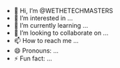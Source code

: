- 👋 Hi, I’m @WETHETECHMASTERS
- 👀 I’m interested in ...
- 🌱 I’m currently learning ...
- 💞️ I’m looking to collaborate on ...
- 📫 How to reach me ...
- 😄 Pronouns: ...
- ⚡ Fun fact: ...

<!---
WETHETECHMASTERS/WETHETECHMASTERS is a ✨ special ✨ repository because its `README.md` (this file) appears on your GitHub profile.
You can click the Preview link to take a look at your changes.
--->
